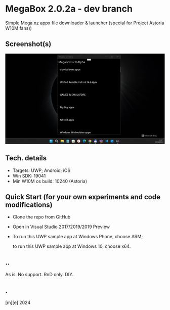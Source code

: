# MegaBox 2.0.2a - dev branch

Simple Mega.nz appx file downloader & launcher (special for Project Astoria W10M fans))

## Screenshot(s)
![screenshot](Images/shot01.png)

## Tech. details
- Targets: UWP; Android; iOS
- Win SDK: 19041
- Min W10M os build: 10240 (Astoria)

## Quick Start (for your own experiments and code modifications)
- Clone the repo from GitHub
- Open in Visual Studio 2017/2019/2019 Preview
- To run this UWP sample app at Windows Phone, choose ARM; 

  to run this UWP sample app at Windows 10, choose x64. 

## ..
As is. No support. RnD only. DIY.

## .
[m][e] 2024


